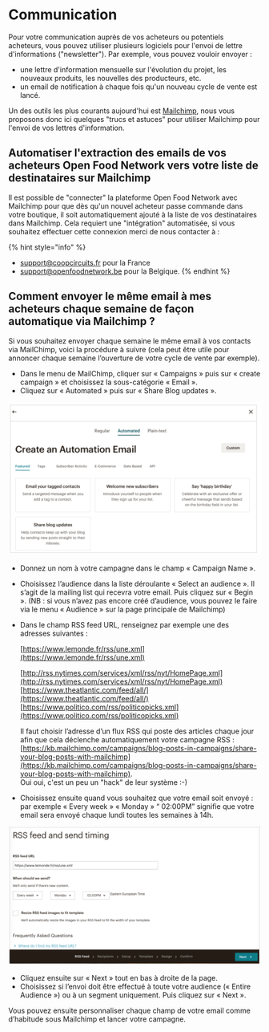 # Communication

Pour votre communication auprès de vos acheteurs ou potentiels acheteurs, vous pouvez utiliser plusieurs logiciels pour l'envoi de lettre d'informations \("newsletter"\). Par exemple, vous pouvez vouloir envoyer :  
- une lettre d'information mensuelle sur l'évolution du projet, les nouveaux produits, les nouvelles des producteurs, etc.  
- un email de notification à chaque fois qu'un nouveau cycle de vente est lancé.

Un des outils les plus courants aujourd'hui est [Mailchimp](https://mailchimp.com/fr/help/), nous vous proposons donc ici quelques "trucs et astuces" pour utiliser Mailchimp pour l'envoi de vos lettres d'information.

## Automatiser l'extraction des emails de vos acheteurs Open Food Network vers votre liste de destinataires sur Mailchimp

Il est possible de "connecter" la plateforme Open Food Network avec Mailchimp pour que dès qu'un nouvel acheteur passe commande dans votre boutique, il soit automatiquement ajouté à la liste de vos destinataires dans Mailchimp. Cela requiert une "intégration" automatisée, si vous souhaitez effectuer cette connexion merci de nous contacter à :

{% hint style="info" %}
- support@coopcircuits.fr pour la France   
- support@openfoodnetwork.be pour la Belgique.
{% endhint %}

## Comment envoyer le même email à mes acheteurs chaque semaine de façon automatique via Mailchimp ?

Si vous souhaitez envoyer chaque semaine le même email à vos contacts via MailChimp, voici la procédure à suivre \(cela peut être utile pour annoncer chaque semaine l’ouverture de votre cycle de vente par exemple\).

* Dans le menu de MailChimp, cliquer sur « Campaigns » puis sur « create campaign » et choisissez la sous-catégorie « Email ».
* Cliquez sur « Automated » puis sur « Share Blog updates ».

![](../.gitbook/assets/capture-du-2019-08-22-18-53-56.png)

* Donnez un nom à votre campagne dans le champ « Campaign Name ».
* Choisissez l’audience dans la liste déroulante « Select an audience ». Il s’agit de la mailing list qui recevra votre email. Puis cliquez sur « Begin ». \(NB : si vous n’avez pas encore créé d’audience, vous pouvez le faire via le menu « Audience » sur la page principale de Mailchimp\)
* Dans le champ RSS feed URL, renseignez par exemple une des adresses suivantes :

   [https://www.lemonde.fr/rss/une.xml](https://www.lemonde.fr/rss/une.xml) 

   [http://rss.nytimes.com/services/xml/rss/nyt/HomePage.xml](http://rss.nytimes.com/services/xml/rss/nyt/HomePage.xml)  
   [https://www.theatlantic.com/feed/all/](https://www.theatlantic.com/feed/all/)  
   [https://www.politico.com/rss/politicopicks.xml](https://www.politico.com/rss/politicopicks.xml)

   Il faut choisir l’adresse d’un flux RSS qui poste des articles chaque jour afin que cela déclenche automatiquement votre campagne RSS : [https://kb.mailchimp.com/campaigns/blog-posts-in-campaigns/share-your-blog-posts-with-mailchimp](https://kb.mailchimp.com/campaigns/blog-posts-in-campaigns/share-your-blog-posts-with-mailchimp).  
  Oui oui, c'est un peu un "hack" de leur système :-\)

* Choisissez ensuite quand vous souhaitez que votre email soit envoyé : par exemple « Every week » « Monday » “ 02:00PM” signifie que votre email sera envoyé chaque lundi toutes les semaines à 14h. 

![](../.gitbook/assets/capture-du-2019-08-22-18-56-59.png)

* Cliquez ensuite sur « Next » tout en bas à droite de la page.
* Choisissez si l’envoi doit être effectué à toute votre audience \(« Entire Audience »\) ou à un segment uniquement. Puis cliquez sur « Next ».

Vous pouvez ensuite personnaliser chaque champ de votre email comme d’habitude sous Mailchimp et lancer votre campagne. 

